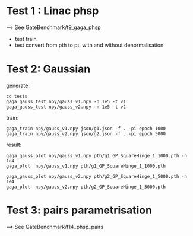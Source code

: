 # Test 1 : Linac phsp

==> See GateBenchmark/t9_gaga_phsp

- test train
- test convert from pth to pt, with and without denormalisation

# Test 2: Gaussian

generate:

    cd tests
    gaga_gauss_test npy/gauss_v1.npy -n 1e5 -t v1
    gaga_gauss_test npy/gauss_v2.npy -n 1e5 -t v2

train:

    gaga_train npy/gauss_v1.npy json/g1.json -f . -pi epoch 1000
    gaga_train npy/gauss_v2.npy json/g2.json -f . -pi epoch 5000

result:

    gaga_gauss_plot npy/gauss_v1.npy pth/g1_GP_SquareHinge_1_1000.pth -n 1e4
    gaga_plot  npy/gauss_v1.npy pth/g1_GP_SquareHinge_1_1000.pth

    gaga_gauss_plot npy/gauss_v2.npy pth/g2_GP_SquareHinge_1_5000.pth -n 1e4
    gaga_plot  npy/gauss_v2.npy pth/g2_GP_SquareHinge_1_5000.pth

# Test 3: pairs parametrisation

==> See GateBenchmark/t14_phsp_pairs


